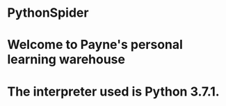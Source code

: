 # PythonSpider
# Welcome to Payne's personal learning warehouse
<h1>The interpreter used is Python 3.7.1.</h1>
